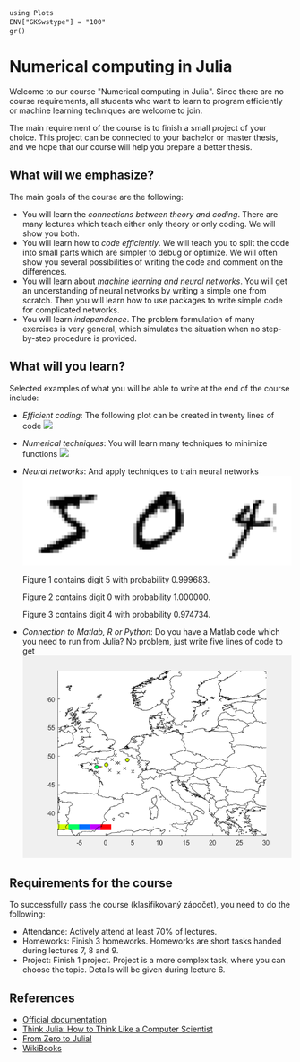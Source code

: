 ```@setup grsetup
using Plots
ENV["GKSwstype"] = "100"
gr()
```

# Numerical computing in Julia

Welcome to our course "Numerical computing in Julia". Since there are no course requirements, all students who want to learn to program efficiently or machine learning techniques are welcome to join.

The main requirement of the course is to finish a small project of your choice. This project can be connected to your bachelor or master thesis, and we hope that our course will help you prepare a better thesis.


## What will we emphasize?

The main goals of the course are the following:
- You will learn the *connections between theory and coding*. There are many lectures which teach either only theory or only coding. We will show you both.
- You will learn how to *code efficiently*. We will teach you to split the code into small parts which are simpler to debug or optimize. We will often show you several possibilities of writing the code and comment on the differences.
- You will learn about *machine learning and neural networks*. You will get an understanding of neural networks by writing a simple one from scratch. Then you will learn how to use packages to write simple code for complicated networks.
- You will learn *independence*. The problem formulation of many exercises is very general, which simulates the situation when no step-by-step procedure is provided.


## What will you learn?

Selected examples of what you will be able to write at the end of the course include:
- *Efficient coding*: The following plot can be created in twenty lines of code
  ![](lecture_04/julia_set.gif)
- *Numerical techniques*: You will learn many techniques to minimize functions 
  ![](lecture_07/anim1.gif)
- *Neural networks*: And apply techniques to train neural networks
  ![](lecture_10/nn_intro.svg)
  
  Figure 1 contains digit 5 with probability 0.999683.
  
  Figure 2 contains digit 0 with probability 1.000000.
  
  Figure 3 contains digit 4 with probability 0.974734.
- *Connection to Matlab, R or Python*: Do you have a Matlab code which you need to run from Julia? No problem, just write five lines of code to get
  ![](data/Video.gif)


## Requirements for the course

To successfully pass the course (klasifikovaný zápočet), you need to do the following:
- Attendance: Actively attend at least 70% of lectures.
- Homeworks: Finish 3 homeworks. Homeworks are short tasks handed during lectures 7, 8 and 9.
- Project: Finish 1 project. Project is a more complex task, where you can choose the topic. Details will be given during lecture 6.


## References

- [Official documentation](https://docs.julialang.org/en/v1/)
- [Think Julia: How to Think Like a Computer Scientist](https://benlauwens.github.io/ThinkJulia.jl/latest/book.html#chap01)
- [From Zero to Julia!](https://techytok.com/from-zero-to-julia/)
- [WikiBooks](https://en.wikibooks.org/wiki/Introducing_Julia)
